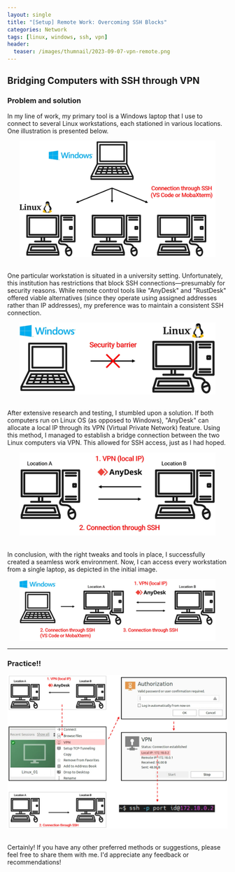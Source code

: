 ```yaml
---
layout: single
title: "[Setup] Remote Work: Overcoming SSH Blocks"
categories: Network
tags: [linux, windows, ssh, vpn]
header:
  teaser: /images/thumnail/2023-09-07-vpn-remote.png
---
```


## Bridging Computers with SSH through VPN

### Problem and solution

In my line of work, my primary tool is a Windows laptop that I use to connect to several Linux workstations, each stationed in various locations. One illustration is presented below.

<center>
    <img src="../../images/2023-09-07-vpn-remote/af1a3f3d0e4fcf809648d687127514371887eef9.jpg" alt="pic1.jpg" width="450">
</center>
<br>

One particular workstation is situated in a university setting. Unfortunately, this institution has restrictions that block SSH connections—presumably for security reasons. While remote control tools like "AnyDesk" and "RustDesk" offered viable alternatives (since they operate using assigned addresses rather than IP addresses), my preference was to maintain a consistent SSH connection.

<center>
    <img src="../../images/2023-09-07-vpn-remote/2e966e778466ddf799b6c0d8627d4086353299f8.jpg" alt="pic2.jpg" width="450">
    <br>
</center>
<br>

After extensive research and testing, I stumbled upon a solution. If both computers run on Linux OS (as opposed to Windows), "AnyDesk" can allocate a local IP through its VPN (Virtual Private Network) feature. Using this method, I managed to establish a bridge connection between the two Linux computers via VPN. This allowed for SSH access, just as I had hoped.

<center>
    <img src="../../images/2023-09-07-vpn-remote/401efaf1de7f2a459548cfc9d94206ee57be889c.jpg" alt="pic3.jpg" width="450">
    <br>
</center>
<br>

In conclusion, with the right tweaks and tools in place, I successfully created a seamless work environment. Now, I can access every workstation from a single laptop, as depicted in the initial image.

<center>
    <img src="../../images/2023-09-07-vpn-remote/615205ed56c35f6633962bb7be560ea8a63115eb.jpg" alt="pic4.jpg" width="450">
</center>

---

### Practice!!

<center>
    <img src="../../images/2023-09-07-vpn-remote/389039d1ecab32572ad0c827ddddb42f7520dceb.jpg" alt="pic5.jpg">
</center>
<br>

Certainly! If you have any other preferred methods or suggestions, please feel free to share them with me. I'd appreciate any feedback or recommendations!

